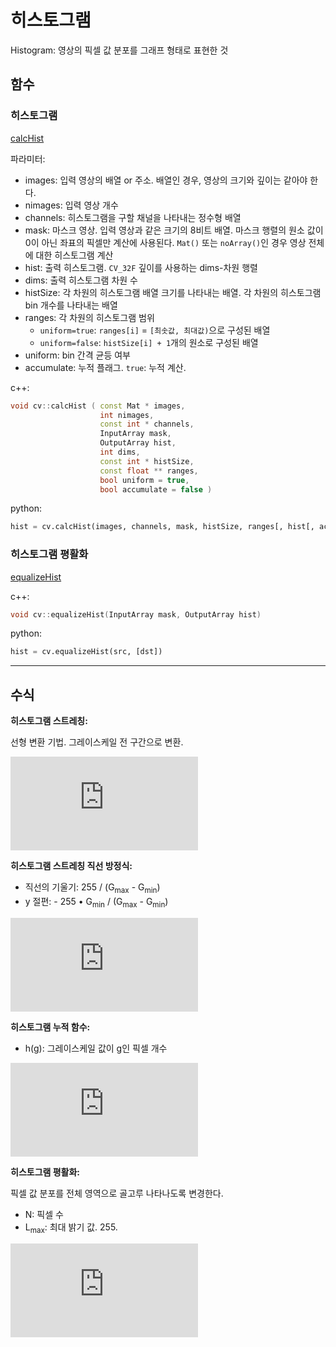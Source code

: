 # 히스토그램

Histogram: 영상의 픽셀 값 분포를 그래프 형태로 표현한 것

## 함수

### 히스토그램

[calcHist](https://docs.opencv.org/master/d6/dc7/group__imgproc__hist.html#ga4b2b5fd75503ff9e6844cc4dcdaed35d)

파라미터:

- images: 입력 영상의 배열 or 주소. 배열인 경우, 영상의 크기와 깊이는 같아야 한다.
- nimages: 입력 영상 개수
- channels: 히스토그램을 구할 채널을 나타내는 정수형 배열
- mask: 마스크 영상. 입력 영상과 같은 크기의 8비트 배열. 마스크 행렬의 원소 값이 0이 아닌 좌표의 픽셀만 계산에 사용된다. `Mat()` 또는 `noArray()`인 경우 영상 전체에 대한 히스토그램 계산
- hist: 출력 히스토그램. `CV_32F` 깊이를 사용하는 dims-차원 행렬
- dims: 출력 히스토그램 차원 수
- histSize: 각 차원의 히스토그램 배열 크기를 나타내는 배열. 각 차원의 히스토그램 bin 개수를 나타내는 배열
- ranges: 각 차원의 히스토그램 범위
  - `uniform=true`: `ranges[i]` = `[최솟값, 최대값)`으로 구성된 배열
  - `uniform=false`: `histSize[i] + 1`개의 원소로 구성된 배열
- uniform: bin 간격 균등 여부
- accumulate: 누적 플래그. `true`: 누적 계산.

c++:

```cpp
void cv::calcHist ( const Mat * images,
                    int nimages,
                    const int * channels,
                    InputArray mask,
                    OutputArray hist,
                    int dims,
                    const int * histSize,
                    const float ** ranges,
                    bool uniform = true,
                    bool accumulate = false )
```

python:

```py
hist = cv.calcHist(images, channels, mask, histSize, ranges[, hist[, accumulate]])
```

### 히스토그램 평활화

[equalizeHist](https://docs.opencv.org/master/d6/dc7/group__imgproc__hist.html#ga7e54091f0c937d49bf84152a16f76d6e)

c++:

```cpp
void cv::equalizeHist(InputArray mask, OutputArray hist)
```

python:

```py
hist = cv.equalizeHist(src, [dst])
```

---

## 수식

**히스토그램 스트레칭:**

선형 변환 기법. 그레이스케일 전 구간으로 변환.

![dist(x, y) = \frac{src(x, y) - G_{min}}{G_{max} - G_{min}} \times 255](https://latex.codecogs.com/svg.latex?%5Cdpi%7B120%7D%20dist%28x%2C%20y%29%20%3D%20%5Cfrac%7Bsrc%28x%2C%20y%29%20-%20G_%7Bmin%7D%7D%7BG_%7Bmax%7D%20-%20G_%7Bmin%7D%7D%20%5Ctimes%20255)

**히스토그램 스트레칭 직선 방정식:**

- 직선의 기울기: 255 / (G<sub>max</sub> - G<sub>min</sub>)
- y 절편: - 255	• G<sub>min</sub> / (G<sub>max</sub> - G<sub>min</sub>)

![
\begin{align*}
dist(x, y) &= \frac{255}{G_{max} - G_{min}} \times src(x, y) - \frac{255 \cdot G_{min}}{G_{max} - G_{min}} \\
&= \frac{src(x, y) - G_{min}}{G_{max} - G_{min}} \times 255
\end{align*}
](https://latex.codecogs.com/svg.latex?%5Cdpi%7B120%7D%20%5Cbegin%7Balign*%7D%20dist%28x%2C%20y%29%20%26%3D%20%5Cfrac%7B255%7D%7BG_%7Bmax%7D%20-%20G_%7Bmin%7D%7D%20%5Ctimes%20src%28x%2C%20y%29%20-%20%5Cfrac%7B255%20%5Ccdot%20G_%7Bmin%7D%7D%7BG_%7Bmax%7D%20-%20G_%7Bmin%7D%7D%20%5C%5C%20%26%3D%20%5Cfrac%7Bsrc%28x%2C%20y%29%20-%20G_%7Bmin%7D%7D%7BG_%7Bmax%7D%20-%20G_%7Bmin%7D%7D%20%5Ctimes%20255%20%5Cend%7Balign*%7D)

**히스토그램 누적 함수:**

- h(g): 그레이스케일 값이 g인 픽셀 개수

![H(g) = \sum_{0 \leq i \leq g} h(i)](https://latex.codecogs.com/svg.latex?%5Cdpi%7B120%7D%20H%28g%29%20%3D%20%5Csum_%7B0%20%5Cleq%20i%20%5Cleq%20g%7D%20h%28i%29)

**히스토그램 평활화:**

픽셀 값 분포를 전체 영역으로 골고루 나타나도록 변경한다.

- N: 픽셀 수
- L<sub>max</sub>: 최대 밝기 값. 255.

![dist(x, y) = round(H(src(x, y)) \times \frac{L_{max}}{N})](https://latex.codecogs.com/svg.latex?%5Cdpi%7B120%7D%20dist%28x%2C%20y%29%20%3D%20round%28H%28src%28x%2C%20y%29%29%20%5Ctimes%20%5Cfrac%7BL_%7Bmax%7D%7D%7BN%7D%29)

